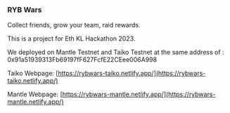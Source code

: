 ### RYB Wars

Collect friends, grow your team, raid rewards.

This is a project for Eth KL Hackathon 2023.

We deployed on Mantle Testnet and Taiko Testnet at the same address of : 0x91a51939313Fb69197fF627FcfE22CEee006A998

Taiko Webpage: [https://rybwars-taiko.netlify.app/](https://rybwars-taiko.netlify.app/)

Mantle Webpage: [https://rybwars-mantle.netlify.app/](https://rybwars-mantle.netlify.app/)  

